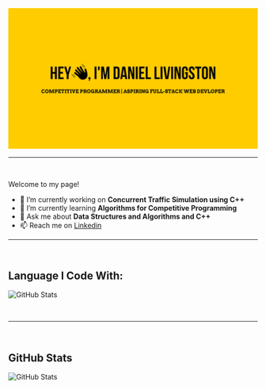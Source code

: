 <img src="./Assets/header.png"/>

---

<br>

Welcome to my page!

- 🔭 I’m currently working on **Concurrent Traffic Simulation using C++**
- 🌱 I’m currently learning **Algorithms for Competitive Programming**
- 💬 Ask me about **Data Structures and Algorithms and C++**
- 📫 Reach me on [Linkedin](https://www.linkedin.com/in/michael-hoffmann-3b8933b1)

---

<br>

<h2>Language I Code With:</h2>
<p><img src="https://github-readme-stats.vercel.app/api/top-langs/?username=DanielLivingston32&theme=tokyonight" alt="GitHub Stats"></p>

<br>

---

<br>

<h2>GitHub Stats</h2>
<p><img src="https://github-readme-stats.vercel.app/api?username=DanielLivingston32&theme=tokyonight" alt="GitHub Stats"></p>
